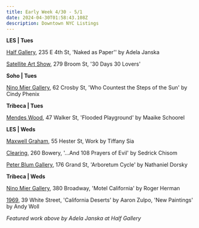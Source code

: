 ```yaml
---
title: Early Week 4/30 - 5/1
date: 2024-04-30T01:58:43.108Z
description: Downtown NYC Listings
---
```

**L﻿ES | Tues**

[Half Gallery](https://halfgallery.com/), 235 E 4th St, 'Naked as Paper'' by Adela Janska

[Satellite Art Show](<279 Broom St>), 279 Broom St, '30 Days 30 Lovers'

**Soho | Tues**

[Nino Mier Gallery](https://www.miergallery.com/exhibitions), 62 Crosby St, 'Who Countest the Steps of the Sun' by Cindy Phenix

**Tribeca | Tues**

[M﻿endes Wood](https://mendeswooddm.com/exhibitions/313-flooded-playground-maaike-schoorel/), 47 Walker St, 'Flooded Playground' by Maaike Schoorel

**L﻿ES | Weds**

[Maxwell Graham](https://maxwellgraham.biz/artists/tiffany-sia/), 55 Hester St, Work by Tiffany Sia

[Clearing](https://www.c-l-e-a-r-i-n-g.com/exhibitions/and-108-prayers-of-evil/), 260 Bowery, '…And 108 Prayers of Evil' by Sedrick Chisom

[Peter Blum Gallery](https://www.peterblumgallery.com/exhibitions/nathaniel-dorsky2), 176 Grand St, 'Arboretum Cycle' by Nathaniel Dorsky

**Tribeca | Weds**

[Nino Mier Gallery](https://www.miergallery.com/exhibitions), 380 Broadway, 'Motel California' by Roger Herman

[1969](http://www.1969gallery.com/upcoming), 39 White Street, 'California Deserts' by Aaron Zulpo, 'New Paintings' by Andy Woll

*F﻿eatured work above by Adela Janska at Half Gallery*
